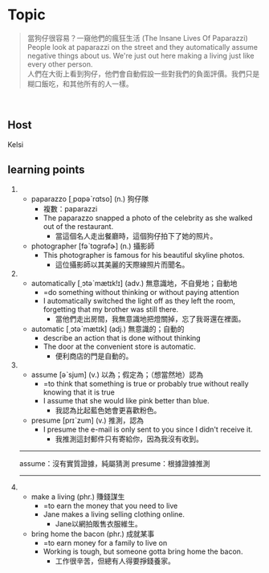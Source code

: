 # Topic

> 當狗仔很容易？一窺他們的瘋狂生活 (The Insane Lives Of Paparazzi)<br>
> People look at paparazzi on the street and they automatically assume negative things about us. We're just out here making a living just like every other person.<br>
> 人們在大街上看到狗仔，他們會自動假設一些對我們的負面評價。我們只是糊口飯吃，和其他所有的人一樣。
<br>

## Host
Kelsi

## learning points
1. 
    * paparazzo  [͵pɑpəˋrɑtso]  (n.)  狗仔隊
      * 複數：paparazzi
      - The paparazzo snapped a photo of the celebrity as she walked out of the restaurant.
        + 當這個名人走出餐廳時，這個狗仔拍下了她的照片。
    * photographer  [fəˋtɑgrəfɚ]  (n.)  攝影師
      - This photographer is famous for his beautiful skyline photos.
        + 這位攝影師以其美麗的天際線照片而聞名。
2.  
    * automatically  [͵ɔtəˋmætɪk!ɪ]  (adv.)  無意識地，不自覺地；自動地
      * =do something without thinking or without paying attention
      - I automatically switched the light off as they left the room, forgetting that my brother was still there.
        + 當他們走出房間，我無意識地把燈關掉，忘了我哥還在裡面。
    * automatic  [͵ɔtəˋmætɪk]  (adj.)  無意識的；自動的
      * describe an action that is done without thinking
      - The door at the convenient store is automatic.
        + 便利商店的門是自動的。
3. 
    * assume  [əˋsjum]  (v.)  以為；假定為；（想當然地）認為
      * =to think that something is true or probably true without really knowing that it is true
      - I assume that she would like pink better than blue.
        + 我認為比起藍色她會更喜歡粉色。
    * presume  [prɪˋzum]  (v.)  推測，認為
      - I presume the e-mail is only sent to you since I didn't receive it.
        + 我推測這封郵件只有寄給你，因為我沒有收到。
    ***
    assume：沒有實質證據，純屬猜測
    presume：根據證據推測
    ***
4. 
    * make a living  (phr.)  賺錢謀生
      * =to earn the money that you need to live
      - Jane makes a living selling clothing online.
        + Jane以網拍販售衣服維生。
    * bring home the bacon  (phr.)  成就某事
      * =to earn money for a family to live on
      - Working is tough, but someone gotta bring home the bacon.
        + 工作很辛苦，但總有人得要掙錢養家。
